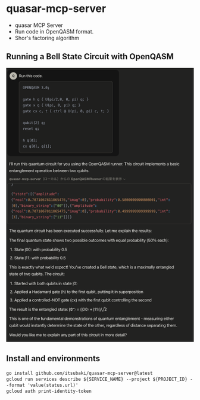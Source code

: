 # quasar-mcp-server

 * quasar MCP Server
 * Run code in OpenQASM format.
 * Shor's factoring algorithm

## Running a Bell State Circuit with OpenQASM

![claude desktop](claude_desktop.png)

## Install and environments

```shell
go install github.com/itsubaki/quasar-mcp-server@latest
gcloud run services describe ${SERVICE_NAME} --project ${PROJECT_ID} --format 'value(status.url)'
gcloud auth print-identity-token
```

